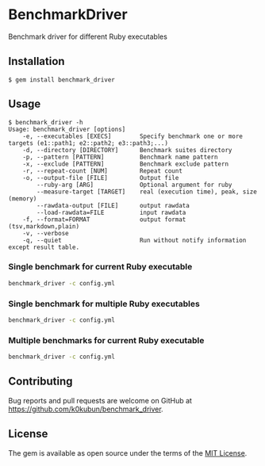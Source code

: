 # BenchmarkDriver

Benchmark driver for different Ruby executables

## Installation

    $ gem install benchmark_driver

## Usage

```
$ benchmark_driver -h
Usage: benchmark_driver [options]
    -e, --executables [EXECS]        Specify benchmark one or more targets (e1::path1; e2::path2; e3::path3;...)
    -d, --directory [DIRECTORY]      Benchmark suites directory
    -p, --pattern [PATTERN]          Benchmark name pattern
    -x, --exclude [PATTERN]          Benchmark exclude pattern
    -r, --repeat-count [NUM]         Repeat count
    -o, --output-file [FILE]         Output file
        --ruby-arg [ARG]             Optional argument for ruby
        --measure-target [TARGET]    real (execution time), peak, size (memory)
        --rawdata-output [FILE]      output rawdata
        --load-rawdata=FILE          input rawdata
    -f, --format=FORMAT              output format (tsv,markdown,plain)
    -v, --verbose
    -q, --quiet                      Run without notify information except result table.
```

### Single benchmark for current Ruby executable

```bash
benchmark_driver -c config.yml
```

### Single benchmark for multiple Ruby executables

```bash
benchmark_driver -c config.yml
```

### Multiple benchmarks for current Ruby executable

```bash
benchmark_driver -c config.yml
```

## Contributing

Bug reports and pull requests are welcome on GitHub at https://github.com/k0kubun/benchmark_driver.

## License

The gem is available as open source under the terms of the [MIT License](http://opensource.org/licenses/MIT).
